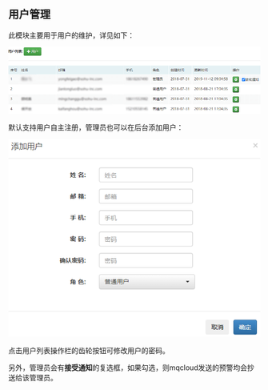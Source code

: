 ## 用户管理

此模块主要用于用户的维护，详见如下：

![](img/user.png)

默认支持用户自主注册，管理员也可以在后台添加用户：

![](img/addUser.png)

点击用户列表操作栏的齿轮按钮可修改用户的密码。

另外，管理员会有**接受通知**的复选框，如果勾选，则mqcloud发送的预警均会抄送给该管理员。